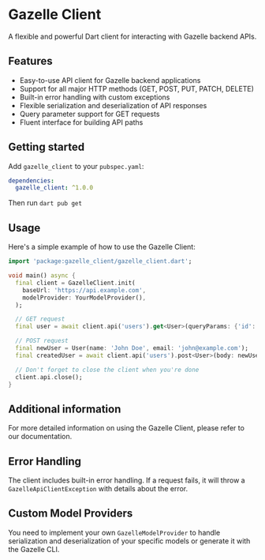 # Gazelle Client

A flexible and powerful Dart client for interacting with Gazelle backend APIs.

## Features

- Easy-to-use API client for Gazelle backend applications
- Support for all major HTTP methods (GET, POST, PUT, PATCH, DELETE)
- Built-in error handling with custom exceptions
- Flexible serialization and deserialization of API responses
- Query parameter support for GET requests
- Fluent interface for building API paths

## Getting started

Add `gazelle_client` to your `pubspec.yaml`:

```yaml
dependencies:
  gazelle_client: ^1.0.0
```

Then run `dart pub get` 

## Usage

Here's a simple example of how to use the Gazelle Client:

```dart
import 'package:gazelle_client/gazelle_client.dart';

void main() async {
  final client = GazelleClient.init(
    baseUrl: 'https://api.example.com',
    modelProvider: YourModelProvider(),
  );

  // GET request
  final user = await client.api('users').get<User>(queryParams: {'id': 1});

  // POST request
  final newUser = User(name: 'John Doe', email: 'john@example.com');
  final createdUser = await client.api('users').post<User>(body: newUser);

  // Don't forget to close the client when you're done
  client.api.close();
}
```

## Additional information

For more detailed information on using the Gazelle Client, please refer to our
documentation.

## Error Handling

The client includes built-in error handling. If a request fails, it will throw a
`GazelleApiClientException` with details about the error.

## Custom Model Providers

You need to implement your own `GazelleModelProvider` to handle serialization
and deserialization of your specific models or generate it with the Gazelle CLI.
